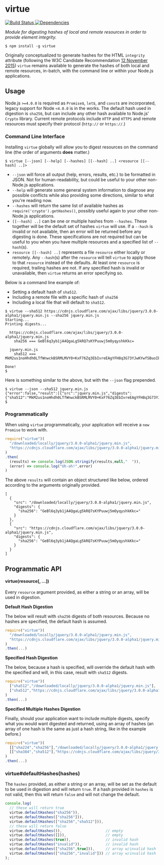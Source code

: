 # virtue

<a href="https://travis-ci.org/METACEO/nodejs.virtue">
 <img src="https://travis-ci.org/METACEO/nodejs.virtue.svg?branch=master" alt="Build Status">
</a>

<a href="https://david-dm.org/metaceo/nodejs.virtue">
  <img src="https://david-dm.org/metaceo/nodejs.virtue.svg" alt="Dependencies"/>
</a>

*Module for digesting hashes of local and remote resources in order to provide element integrity.*

```
$ npm install -g virtue
```

Originally conceptualized to generate hashes for the HTML `integrity` attribute (following the W3C Candidate Recommendation [12 November 2015](http://www.w3.org/TR/2015/CR-SRI-20151112/)) `virtue` remains available to generate the hashes of both local and remote resources, in-batch, with the command line or within your Node.js applications.

## Usage

Node.js `>=4.0.0` is required as `Promise`s, `let`s, and `const`s are incorporated, legacy support for Node `<4.0.0` is in the works. The default hash used in digestion is `sha256`, but can include any other hash available to Node.js' `Crypto` library. Current remote protocols include `HTTP` and `HTTPS` and remote resources must specify their protocol (`http://` or `https://`.)

### Command Line Interface

Installing `virtue` globally will allow you to digest resources on the command line (the order of arguments **does** matter.)

```
$ virtue [--json] [--help] [--hashes] [[--hash] ..] <resource [[--hash] ..]>
```

* `--json` will force all output (help, errors, results, etc.) to be formatted in JSON. Not for human-readability, but could be useful to your other non-Node.js applications.
* `--help` will generate some general system information to diagnose any possible conflicts while also providing some directions, similar to what you're reading now.
* `--hashes` will return the same list of available hashes as `require('crypto').getHashes()`, possibly useful again to your other non-Node.js applications.
* `[[--hash] ..]` can be one or multiple hashes from `--hashes`. These together will be the default set of hashes `virtue` will use. If a `--hash` is invalid or not available, then an error will be returned before any digesting is done. These specifications are not required but can be useful to you when you have multiple resources and a specified list of `--hash`(s).
* `resource [[--hash] ..]` represents a file `resource` either locally or remotely. Any `--hash`(s) after the `resource` will tell `virtue` to apply those to that `resource` instead of the defaults. At least one `resource` is required, trailing hashes are not. If any specified hash is invalid or unavailable, then `virtue` returns an error specifying so.

Below is a command line example of:
* Setting a default hash of `sha512`.
* Including a remote file with a specific hash of `sha256`
* Including a local file that will default to `sha512`.

```
$ virtue --sha512 https://cdnjs.cloudflare.com/ajax/libs/jquery/3.0.0-alpha1/jquery.min.js --sha256 jquery.min.js
Starting...
Printing digests...

  https://cdnjs.cloudflare.com/ajax/libs/jquery/3.0.0-alpha1/jquery.min.js
    sha256 === GeBl6q3yb1jA4QgaLg5kRQ7sKYPuuwj5mOyqyshkKkc=

  jquery.min.js
    sha512 === MkM2us1noHhdh0LTfWnwckBSRMLMVY0+KxF76Zq3EbIvreEAgYFH8q3G73YJwKYwfSBuoIbEUmFm/4Omv8iP3w==

Done!
$
```

Here is something similar to the above, but with the `--json` flag prepended.

```
$ virtue --json --sha512 jquery.min.js
{"error":false,"result":[{"src":"jquery.min.js","digests":{"sha512":"MkM2us1noHhdh0LTfWnwckBSRMLMVY0+KxF76Zq3EbIvreEAgYFH8q3G73YJwKYwfSBuoIbEUmFm/4Omv8iP3w=="}}]}
$
```

### Programmatically

When using `virtue` programmatically, your application will receive a `new Promise` to work with.

```javascript
require("virtue")(
  "/downloaded/locally/jquery/3.0.0-alpha1/jquery.min.js",
  "https://cdnjs.cloudflare.com/ajax/libs/jquery/3.0.0-alpha1/jquery.min.js"
)
.then(
  (results) => console.log(JSON.stringify(results,null,"  ")),
  (error) => console.log("Uh-oh!",error)
)
```

The above `results` will contain an object structured like below, ordered according to the arguments originally provided.

```
[
  {
    "src": "/downloaded/locally/jquery/3.0.0-alpha1/jquery.min.js",
    "digests": {
      "sha256": "GeBl6q3yb1jA4QgaLg5kRQ7sKYPuuwj5mOyqyshkKkc="
    }
  },
  {
    "src": "https://cdnjs.cloudflare.com/ajax/libs/jquery/3.0.0-alpha1/jquery.min.js",
    "digests": {
      "sha256": "GeBl6q3yb1jA4QgaLg5kRQ7sKYPuuwj5mOyqyshkKkc="
    }
  }
]
```

## Programmatic API

#### virtue(resource[, ...])

Every `resource` argument provided, as either a string or an array, will be used in digestion.

**Default Hash Digestion**

The below will result with `sha256` digests of both resources. Because no hashes are specified, the default hash is assumed.

```javascript
require("virtue")(
  "/downloaded/locally/jquery/3.0.0-alpha1/jquery.min.js",
  "https://cdnjs.cloudflare.com/ajax/libs/jquery/3.0.0-alpha1/jquery.min.js"
)
.then(...)
```

**Specified Hash Digestion**

The below, because a hash is specified, will override the default hash with the specified and will, in this case, result with `sha512` digests.

```javascript
require("virtue")(
  ["sha512","/downloaded/locally/jquery/3.0.0-alpha1/jquery.min.js"],
  ["sha512","https://cdnjs.cloudflare.com/ajax/libs/jquery/3.0.0-alpha1/jquery.min.js"]
)
.then(...)
```

**Specified Multiple Hashes Digestion**

Finally, should your application want to include multiple digests, specify what you would want digested and returned, using an array of hashes (an array of one hash is the same as just a hash string, like in the example before.)

```javascript
require("virtue")(
  [["sha224","sha256"],"/downloaded/locally/jquery/3.0.0-alpha1/jquery.min.js"],
  [["sha384","sha512"],"https://cdnjs.cloudflare.com/ajax/libs/jquery/3.0.0-alpha1/jquery.min.js"]
)
.then(...)
```

### virtue#defaultHashes(hashes)

The `hashes` provided, as either a string or an array, will be set as the default to be used in digestion and will return `true`. If a hash provided in `hashes` is not valid, then this will return `false` and will not change the default.

```javascript
console.log(
  // these will return true
  virtue.defaultHashes("sha256")),
  virtue.defaultHashes(["sha256"])),
  virtue.defaultHashes(["sha256","sha512"])),
  // these will return false
  virtue.defaultHashes()),                    // empty
  virtue.defaultHashes([])),                  // empty
  virtue.defaultHashes(true)),                // invalid hash
  virtue.defaultHashes("invalid")),           // invalid hash
  virtue.defaultHashes(["sha256",true])),     // array w/invalid hash
  virtue.defaultHashes(["sha256","invalid"])) // array w/invalid hash
);
```
